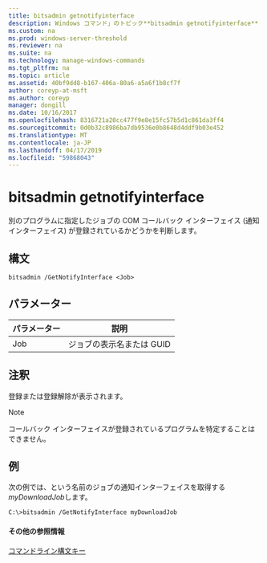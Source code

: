 ```yaml
---
title: bitsadmin getnotifyinterface
description: Windows コマンド」のトピック**bitsadmin getnotifyinterface** -別のプログラムに指定したジョブの COM のコールバック インターフェイスが登録されているかどうかを決定します。
ms.custom: na
ms.prod: windows-server-threshold
ms.reviewer: na
ms.suite: na
ms.technology: manage-windows-commands
ms.tgt_pltfrm: na
ms.topic: article
ms.assetid: 40bf9dd8-b167-406a-80a6-a5a6f1b8cf7f
author: coreyp-at-msft
ms.author: coreyp
manager: dongill
ms.date: 10/16/2017
ms.openlocfilehash: 8316721a20cc477f9e8e15fc57b5d1c861da3ff4
ms.sourcegitcommit: 0d0b32c8986ba7db9536e0b8648d4ddf9b03e452
ms.translationtype: MT
ms.contentlocale: ja-JP
ms.lasthandoff: 04/17/2019
ms.locfileid: "59868043"
---
```

# <a name="bitsadmin-getnotifyinterface"></a>bitsadmin getnotifyinterface

別のプログラムに指定したジョブの COM コールバック インターフェイス (通知インターフェイス) が登録されているかどうかを判断します。

## <a name="syntax"></a>構文

```
bitsadmin /GetNotifyInterface <Job>
```

## <a name="parameters"></a>パラメーター

|パラメーター|説明|
|---------|-----------|
|Job|ジョブの表示名または GUID|

## <a name="remarks"></a>注釈

登録または登録解除が表示されます。

> [!NOTE]
> コールバック インターフェイスが登録されているプログラムを特定することはできません。

## <a name="BKMK_examples"></a>例

次の例では、という名前のジョブの通知インターフェイスを取得する*myDownloadJob*します。
```
C:\>bitsadmin /GetNotifyInterface myDownloadJob
```

#### <a name="additional-references"></a>その他の参照情報

[コマンドライン構文キー](command-line-syntax-key.md)